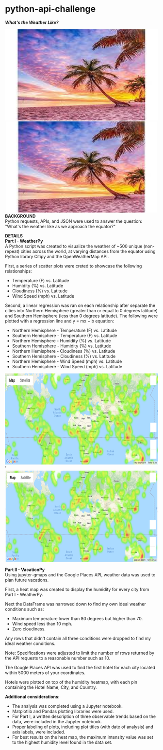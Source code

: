 # python-api-challenge
***What's the Weather Like?***
<div style="text-align:center"><img src="static/images/beach_sunset_palmtree.jfif" width="1000" height="300"/></div>
<div align="center"><img src="static/images/beach_sunset_palmtree.jfif" width="500" height="300"/></div>
<b>BACKGROUND</b><br>
Python requests, APIs, and JSON were used to answer the question: "What's the weather like as we approach the equator?"

<b>DETAILS</b><br>
<b>Part I - WeatherPy</b><br>
A Python script was created to visualize the weather of ~500 unique (non-repeat) cities across the world, at varying distances from the equator using Python library Citipy and the OpenWeatherMap API.<br>

First, a series of scatter plots were creted to showcase the following relationships:<br>
- Temperature (F) vs. Latitude
- Humidity (%) vs. Latitude
- Cloudiness (%) vs. Latitude
- Wind Speed (mph) vs. Latitude<br>

Second, a linear regression was ran on each relationship after separate the cities into Northern Hemisphere (greater than or equal to 0 degrees latitude) and Southern Hemisphere (less than 0 degrees latitude). The following were plotted with a regression line and y = mx + b equation:<br>
- Northern Hemisphere - Temperature (F) vs. Latitude
- Southern Hemisphere - Temperature (F) vs. Latitude
- Northern Hemisphere - Humidity (%) vs. Latitude
- Southern Hemisphere - Humidity (%) vs. Latitude
- Northern Hemisphere - Cloudiness (%) vs. Latitude
- Southern Hemisphere - Cloudiness (%) vs. Latitude
- Northern Hemisphere - Wind Speed (mph) vs. Latitude
- Southern Hemisphere - Wind Speed (mph) vs. Latitude<br>

<div style="text-align:center"><img src="static/images/heatmap.png" width="1000" height="300"/></div>
'<div align="center"><img src="static/images/heatmap.png" width="500" height="300"/></div>

<b>Part II - VacationPy</b><br>
Using jupyter-gmaps and the Google Places API, weather data was used to plan future vacations.

First, a heat map was created to display the humidity for every city from Part I - WeatherPy.

Next the DataFrame was narrowed down to find my own ideal weather conditions such as:
 - Maximum temperature lower than 80 degrees but higher than 70.
 - Wind speed less than 10 mph.
 - Zero cloudiness.<br>
 
Any rows that didn't contain all three conditions were dropped to find my ideal weather conditions.


Note: Specifications were adjusted to limit the number of rows returned by the API requests to a reasonable number such as 10.




The Google Places API was used to find the first hotel for each city located within 5000 meters of your coordinates.


Hotels were plotted on top of the humidity heatmap, with each pin containing the Hotel Name, City, and Country.



<b>Additional considerations:</b>

 - The analysis was completed using a Jupyter notebook.
 - Matplotlib and Pandas plotting libraries were used.
 - For Part I, a written description of three observable trends based on the data, were included in the Jupyter notebook.
 - Proper labeling of plots, including plot titles (with date of analysis) and axis labels, were included.
 - For best results on the heat map, the maximum intensity value was set to the highest humidity level found in the data set.



